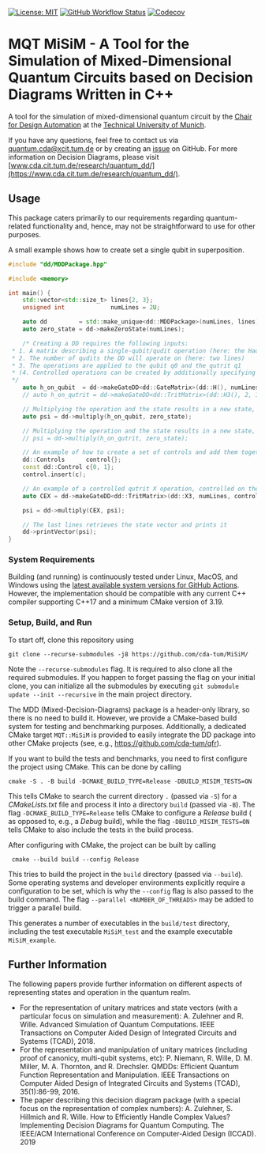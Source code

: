 [![License: MIT](https://img.shields.io/badge/license-MIT-blue.svg?style=flat-square)](https://opensource.org/licenses/MIT)
[![GitHub Workflow Status](https://img.shields.io/github/actions/workflow/status/cda-tum/MiSiM/ci.yml?branch=main&logo=github&style=flat-square)](https://github.com/cda-tum/MiSiM/actions?query=workflow%3A%22CI%22)
[![Codecov](https://img.shields.io/codecov/c/github/cda-tum/MiSiM/main?label=codecov&logo=codecov&style=flat-square)](https://codecov.io/gh/cda-tum/MiSiM)

# MQT MiSiM - A Tool for the Simulation of Mixed-Dimensional Quantum Circuits based on Decision Diagrams Written in C++

A tool for the simulation of mixed-dimensional quantum circuit by
the [Chair for Design Automation](https://www.cda.cit.tum.de/) at
the [Technical University of Munich](https://www.tum.de/).

If you have any questions, feel free to contact us via [quantum.cda@xcit.tum.de](mailto:quantum.cda@xcit.tum.de) or by
creating an [issue](https://github.com/cda-tum/MiSiM/issues) on GitHub. For more information on Decision Diagrams,
please visit [www.cda.cit.tum.de/research/quantum_dd/](https://www.cda.cit.tum.de/research/quantum_dd/).

## Usage

This package caters primarily to our requirements regarding quantum-related functionality and, hence, may not be
straightforward to use for other purposes.

A small example shows how to create set a single qubit in superposition.

```c++
#include "dd/MDDPackage.hpp"

#include <memory>

int main() {
    std::vector<std::size_t> lines{2, 3};
    unsigned int             numLines = 2U;

    auto dd         = std::make_unique<dd::MDDPackage>(numLines, lines); // Create new package instance capable of handling a qubit and a qutrit
    auto zero_state = dd->makeZeroState(numLines);                              // zero_state = |0>

    /* Creating a DD requires the following inputs:
 * 1. A matrix describing a single-qubit/qudit operation (here: the Hadamard matrix)
 * 2. The number of qudits the DD will operate on (here: two lines)
 * 3. The operations are applied to the qubit q0 and the qutrit q1
 * (4. Controlled operations can be created by additionally specifying a list of control qubits before the target declaration)
 */
    auto h_on_qubit  = dd->makeGateDD<dd::GateMatrix>(dd::H(), numLines, 0);
    // auto h_on_qutrit = dd->makeGateDD<dd::TritMatrix>(dd::H3(), 2, 1);

    // Multiplying the operation and the state results in a new state, here a single qubit in superposition
    auto psi = dd->multiply(h_on_qubit, zero_state);

    // Multiplying the operation and the state results in a new state, here a single qutrit in superposition
    // psi = dd->multiply(h_on_qutrit, zero_state);

    // An example of how to create a set of controls and add them together to create a more complex controlled operation
    dd::Controls      control{};
    const dd::Control c{0, 1};
    control.insert(c);

    // An example of a controlled qutrit X operation, controlled on the level 1 of the qubit
    auto CEX = dd->makeGateDD<dd::TritMatrix>(dd::X3, numLines, control, 1);

    psi = dd->multiply(CEX, psi);

    // The last lines retrieves the state vector and prints it
    dd->printVector(psi);
}

```

### System Requirements

Building (and running) is continuously tested under Linux, MacOS, and Windows using
the [latest available system versions for GitHub Actions](https://github.com/actions/virtual-environments). However, the
implementation should be compatible with any current C++ compiler supporting C++17 and a minimum CMake version of 3.19.

### Setup, Build, and Run

To start off, clone this repository using

```shell
git clone --recurse-submodules -j8 https://github.com/cda-tum/MiSiM/
```

Note the `--recurse-submodules` flag. It is required to also clone all the required submodules. If you happen to forget
passing the flag on your initial clone, you can initialize all the submodules by
executing `git submodule update --init --recursive` in the main project directory.

The MDD (Mixed-Decision-Diagrams) package is a header-only library, so there is no need to build it. However, we provide
a CMake-based build system for testing and benchmarking purposes. Additionally, a dedicated CMake
target `MQT::MiSiM` is provided to easily integrate the DD package into other CMake projects (see,
e.g., https://github.com/cda-tum/qfr).

If you want to build the tests and benchmarks, you need to first configure the project using CMake. This can be done by
calling

```shell
cmake -S . -B build -DCMAKE_BUILD_TYPE=Release -DBUILD_MISIM_TESTS=ON
```

This tells CMake to search the current directory `.` (passed via `-S`) for a _CMakeLists.txt_ file and process it into a
directory `build` (passed via `-B`). The flag `-DCMAKE_BUILD_TYPE=Release` tells CMake to configure a _Release_ build (
as opposed to, e.g., a _Debug_ build), while the flag `-DBUILD_MISIM_TESTS=ON` tells CMake to also include the
tests in the build process.

After configuring with CMake, the project can be built by calling

```shell
 cmake --build build --config Release
```

This tries to build the project in the `build` directory (passed via `--build`). Some operating systems and developer
environments explicitly require a configuration to be set, which is why the `--config` flag is also passed to the build
command. The flag `--parallel <NUMBER_OF_THREADS>` may be added to trigger a parallel build.

This generates a number of executables in the `build/test` directory, including the test executable `MiSiM_test`
and the example executable `MiSiM_example`.

## Further Information

The following papers provide further information on different aspects of representing states and operation in the
quantum realm.

- For the representation of unitary matrices and state vectors (with a particular focus on simulation and measurement):
  A. Zulehner and R. Wille. Advanced Simulation of Quantum Computations. IEEE Transactions on Computer Aided Design of
  Integrated Circuits and Systems (TCAD), 2018.
- For the representation and manipulation of unitary matrices (including proof of canonicy, multi-qubit systems, etc):
  P. Niemann, R. Wille, D. M. Miller, M. A. Thornton, and R. Drechsler. QMDDs: Efficient Quantum Function Representation
  and Manipulation. IEEE Transactions on Computer Aided Design of Integrated Circuits and Systems (TCAD), 35(1):86-99, 2016.
- The paper describing this decision diagram package (with a special focus on the representation of complex numbers):
  A. Zulehner, S. Hillmich and R. Wille. How to Efficiently Handle Complex Values? Implementing Decision Diagrams for
  Quantum Computing. The IEEE/ACM International Conference on Computer-Aided Design (ICCAD). 2019
